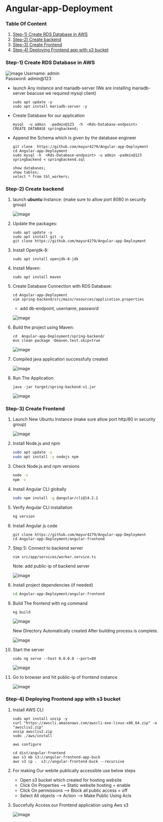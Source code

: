 # Angular-app-Deployment

### Table Of Content 

1. [Step-1) Create RDS Database in AWS](#create-rds-database-in-aws)
2. [Step-2) Create backend  ](#create-backend)
3. [Step-3) Create Frontend  ](#create-frontend)
4. [Step-4) Deploying Frontend app with s3 bucket  
](#deploy-frontend-app-with-s3-bucket)

### Step-1) Create RDS Database in AWS
![image](https://github.com/mayur4279/Angular-app-Deployment/assets/73772313/66f2cd9c-8627-49ac-8107-3b68b7787e05)
Username: admin  </br>
Password: admin@123  

- launch  Any instance and mariadb-server (We are installing mariadb-server beacuse we required mysql client) 
  ```
  sudo apt update -y 
  sudo apt install mariadb-server -y
  ```
- Create Database for our application  
   ```
   mysql  -u admin  -padmin@123  -h  <Rds-Database-endpoint>
   CREATE DATABASE springbackend;
   ```
- Append the Schema which is given by the database engineer
  ```
  git clone  https://github.com/mayur4279/Angular-app-Deployment
  cd Angular-app-Deployment
  sudo mysql -h  <Rds-Database-endpoint> -u admin -padmin@123 springbackend < springbackend.sql
  ```
  ```
  show databases;
  show tables;
  select * from tbl_workers;
  ```  
  
### Step-2) Create backend  

1. launch **ubuntu** Instance: (make sure to allow port 8080 in security group)
   
   ![image](https://github.com/mayur4279/Angular-app-Deployment/assets/73772313/c30b8ce5-7199-49fd-a742-cd8722c87ad3)

3. Update the packages:
   ```
   sudo apt update -y
   sudo apt install git -y
   git clone https://github.com/mayur4279/Angular-app-Deployment
   ````

4. Install Openjdk-8:
   ```
   sudo apt install openjdk-8-jdk  
   ```
5. Install Maven:
   ```
   sudo apt install maven
   ```
6. Create Database Connection with RDS Database:
   ```
   cd Angular-app-Deployment
   vim spring-backend/src/main/resources/application.properties
   ```
   - add db-endpoint, username, password

   ![image](https://github.com/mayur4279/Angular-app-Deployment/assets/73772313/577126f1-6119-4825-b2f9-b5d8017478e5)

7. Build the project using Maven:
   ```
   cd  Angular-app-Deployment/spring-backend/
   mvn clean package -Dmaven.test.skip=true
   ```
   ![image](https://github.com/mayur4279/Angular-app-Deployment/assets/73772313/74269948-8fbf-41d3-9279-435efbb16ee6)

8. Compiled java application successfully created

   ![image](https://github.com/mayur4279/Angular-app-Deployment/assets/73772313/44c4b161-bfec-435d-819f-8dfd10d6cb92)

8. Run The Application  
   ```
   java -jar target/spring-backend-v1.jar
   ```
   ![image](https://github.com/mayur4279/Angular-app-Deployment/assets/73772313/e26e491e-75df-4312-9e43-0074bd790ff7)

### Step-3) Create Frontend  

1. Launch New Ubuntu Instance (make sure allow port http/80 in security group)

   ![image](https://github.com/mayur4279/Angular-app-Deployment/assets/73772313/1f2a6963-ba25-499a-bde6-78386cdf1ca0)

2. Install Node.js and npm
   ```bash
   sudo apt update -y  
   sudo apt install -y nodejs npm  
   ```

3. Check Node.js and npm versions

   ```bash
   node -v
   npm -v
   ```
   
4. Install Angular CLI globally
   ```bash
   sudo npm install -g @angular/cli@14.2.1
   ```
   
5. Verify Angular CLI installation
   ```bash
   ng version
   ```
6. Install Angular js code
   ```
   git clone https://github.com/mayur4279/Angular-app-Deployment
   cd Angular-app-Deployment/angular-frontend
   ```
7. Step 5: Connect to backend server
   ```
   vim src/app/services/worker.service.ts
   ```
   Note: add public-ip of backend server

   ![image](https://github.com/mayur4279/Angular-app-Deployment/assets/73772313/089b0c0f-17de-4691-a434-3633452f440a)


8. Install project dependencies (if needed)

   ```bash
   cd Angular-app-Deployment/angular-frontend
   ```
9. Build The frontend with ng command  
   ```
   ng build
   ```
   ![image](https://github.com/mayur4279/Angular-app-Deployment/assets/73772313/c3e6bddb-e825-47c8-a18c-68de658e1ac5)

   New Directory Automatically created After building process is complete.

   ![image](https://github.com/mayur4279/Angular-app-Deployment/assets/73772313/f4d6520f-2d6a-42f1-899c-1e33b0b5b15f)

10. Start the server 
    ```
    sudo ng serve --host 0.0.0.0 --port=80
    ```
    ![image](https://github.com/mayur4279/Angular-app-Deployment/assets/73772313/e6ce765f-d277-40a1-a3cc-d4489af1fa66)
    
11. Go to browser and hit public-ip of frontend instance

    ![image](https://github.com/mayur4279/Angular-app-Deployment/assets/73772313/b5735e32-deae-448b-80d2-8a1be86d50a5)



### Step-4) Deploying Frontend app with s3 bucket  

1. Install AWS CLI
   ```
   sudo apt install unzip -y
   curl "https://awscli.amazonaws.com/awscli-exe-linux-x86_64.zip" -o "awscliv2.zip"
   unzip awscliv2.zip
   sudo ./aws/install
   ```
   ```
   aws configure
   ```

   ````
   cd dist/angular-frontend
   aws s3 mb s3://angular-frontend-app-buck
   aws s3 cp .  s3://angular-frontend-buck --recursive
   ````

2. For making Our webite publically accessible use below steps
   - Open s3 bucket which created for hosting website
   - Click On Properties --> Static website hosting = enable
   - Click On permissions --> Block all public access = off
   - Select All objects --> Action --> Make Public Using Acls

3. Succefully Access our Frontend application using Aws s3

   ![image](https://github.com/mayur4279/Angular-app-Deployment/assets/73772313/367a615c-c3bc-4e6f-a83d-cc0b49dbad97)


